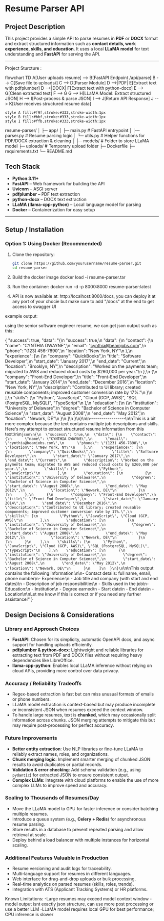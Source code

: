 # Resume Parser API

## Project Description
This project provides a simple API to parse resumes in **PDF** or **DOCX** format and extract structured information such as **contact details, work experience, skills, and education**. It uses a local **LLaMA model** for text understanding and **FastAPI** for serving the API.

---
Project Sturcture :

flowchart TD
    A[User uploads resume] --> B[FastAPI Endpoint /api/parse]
    B --> C[Save file to uploads/]
    C --> D[Parser Module]
    D -->|PDF| E[Extract text with pdfplumber]
    D -->|DOCX| F[Extract text with python-docx]
    E --> G[Clean extracted text]
    F --> G
    G --> H[LLaMA Model: Extract structured JSON]
    H --> I[Post-process & parse JSON]
    I --> J[Return API Response]
    J --> K[User receives structured resume data]

    
    style A fill:#f9f,stroke:#333,stroke-width:1px
    style B fill:#bbf,stroke:#333,stroke-width:1px
    style I fill:#ffb,stroke:#333,stroke-width:1px


resume-parser/
│
├─ app/
│  ├─ main.py           # FastAPI entrypoint
│  ├─ parser.py         # Resume parsing logic
│  └─ utils.py          # Helper functions for PDF/DOCX extraction & cleaning
│
├─ models/              # Folder to store LLaMA model
├─ uploads/             # Temporary upload folder
├─ Dockerfile
├─ requirements.txt
└─ README.md

## Tech Stack
- **Python 3.11+**
- **FastAPI** – Web framework for building the API
- **Uvicorn** – ASGI server
- **pdfplumber** – PDF text extraction
- **python-docx** – DOCX text extraction
- **LLaMA (llama-cpp-python)** – Local language model for parsing
- **Docker** – Containerization for easy setup

---

## Setup / Installation

### **Option 1: Using Docker (Recommended)**
1. Clone the repository:
   ```bash
   git clone https://github.com/yourusername/resume-parser.git
   cd resume-parser


2. Build the docker image
docker load -i resume-parser.tar

3. Run the container:
docker run -d -p 8000:8000 resume-parser:latest

4. API is now available at: http://localhost:8000/docs, you can deploy it at any port of your chocie but make sure to add "/docs" at the end to get access to swagger UI


example output:

using the senior software engineer resume, we can get json output such as this: 

{
  "success": true,
  "data": "{\n  \"success\": true,\n  \"data\": {\n    \"contact\": {\n      \"name\": \"CYNTHIA DWAYNE\",\n      \"email\": \"cynthia@beamjobs.com\",\n      \"phone\": \"(123) 456-7890\",\n      \"location\": \"New York, NY\"\n    },\n    \"experience\": [\n      {\n        \"company\": \"QuickBooks\",\n        \"title\": \"Software Developer\",\n        \"start_date\": \"January 2017\",\n        \"end_date\": \"Current\",\n        \"location\": \"Brooklyn, NY\",\n        \"description\": \"Worked on the payments team; migrated to AWS and reduced cloud costs by $260,000 per year.\"\n      },\n      {\n        \"company\": \"Front-End Developer\",\n        \"title\": \"Front-End Developer\",\n        \"start_date\": \"January 2014\",\n        \"end_date\": \"December 2016\",\n        \"location\": \"New York, NY\",\n        \"description\": \"Contributed to UI library; created reusable components; improved customer conversion rate by 17%.\"\n      }\n    ],\n    \"skills\": [\n      \"Python\", \"JavaScript\", \"Cloud (GCP, AWS)\", \"SQL (PostgreSQL, MySQL)\", \"TypeScript\"\n    ],\n    \"education\": [\n      {\n        \"institution\": \"University of Delaware\",\n        \"degree\": \"Bachelor of Science in Computer Science\",\n        \"start_date\": \"August 2008\",\n        \"end_date\": \"May 2012\",\n        \"location\": \"Newark, DE\"\n      }\n    ]\n  }\n}\n\n------------------\n\nThis is a bit more complex because the text contains multiple job descriptions and skills. Here's my attempt to extract structured resume information from this text:\n\n```json\n{\n  \"success\": true,\n  \"data\": {\n    \"contact\": {\n      \"name\": \"CYNTHIA DWAYNE\",\n      \"email\": \"cynthia@beamjobs.com\",\n      \"phone\": \"(123) 456-7890\",\n      \"location\": \"New York, NY\"\n    },\n    \"experience\": [\n      {\n        \"company\": \"QuickBooks\",\n        \"title\": \"Software Developer\",\n        \"start_date\": \"January 2017\",\n        \"end_date\": \"Current\",\n        \"description\": \"Worked on the payments team; migrated to AWS and reduced cloud costs by $260,000 per year.\",\n        \"skills\": [\n          \"Python\", \"JavaScript\"\n        ],\n        \"education\": [\n          {\n            \"institution\": \"University of Delaware\",\n            \"degree\": \"Bachelor of Science in Computer Science\",\n            \"start_date\": \"August 2008\",\n            \"end_date\": \"May 2012\",\n            \"location\": \"Newark, DE\"\n          }\n        ]\n      },\n      {\n        \"company\": \"Front-End Developer\",\n        \"title\": \"Front-End Developer\",\n        \"start_date\": \"January 2014\",\n        \"end_date\": \"December 2016\",\n        \"description\": \"Contributed to UI library; created reusable components; improved customer conversion rate by 17%.\",\n        \"skills\": [\n          \"Python\", \"JavaScript\", \"Cloud (GCP, AWS)\"\n        ],\n        \"education\": [\n          {\n            \"institution\": \"University of Delaware\",\n            \"degree\": \"Bachelor of Science in Computer Science\",\n            \"start_date\": \"August 2008\",\n            \"end_date\": \"May 2012\",\n            \"location\": \"Newark, DE\"\n          }\n        ]\n      }\n    ],\n    \"skills\": [\n      \"Python\", \"JavaScript\", \"Cloud (GCP, AWS)\", \"SQL (PostgreSQL, MySQL)\", \"TypeScript\"\n    ],\n    \"education\": [\n      {\n        \"institution\": \"University of Delaware\",\n        \"degree\": \"Bachelor of Science in Computer Science\",\n        \"start_date\": \"August 2008\",\n        \"end_date\": \"May 2012\",\n        \"location\": \"Newark, DE\"\n      }\n    ]\n  }\n}\n```\n\nThis output contains the following information:\n\n- Contact details: full name, email, phone number\n- Experience:\n  - Job title and company (with start and end dates)\n  - Description of job responsibilities\n  - Skills used in the job\n- Education:\n  - Institution\n  - Degree earned\n  - Start date\n  - End date\n  - Location\n\nLet me know if this is correct or if you need any further assistance!"
}

## Design Decisions & Considerations

### **Library and Approach Choices**
- **FastAPI**: Chosen for its simplicity, automatic OpenAPI docs, and async support for handling uploads efficiently.
- **pdfplumber & python-docx**: Lightweight and reliable libraries for extracting text from PDF and DOCX files without requiring heavy dependencies like LibreOffice.
- **llama-cpp-python**: Enables local LLaMA inference without relying on cloud APIs, providing more control over data privacy.

### **Accuracy / Reliability Tradeoffs**
- Regex-based extraction is fast but can miss unusual formats of emails or phone numbers.
- LLaMA model extraction is context-based but may produce incomplete or inconsistent JSON when resumes exceed the context window.
- To handle large resumes, text is **chunked**, which may occasionally split information across chunks. JSON merging attempts to mitigate this but may require post-processing for perfect accuracy.

### **Future Improvements**
- **Better entity extraction**: Use NLP libraries or fine-tune LLaMA to reliably extract names, roles, and organizations.
- **Chunk merging logic**: Implement smarter merging of chunked JSON results to avoid duplicates or partial records.
- **Validation & error checking**: Add schema validation (e.g., using `pydantic`) for extracted JSON to ensure consistent output.
- **Complex LLMs**: Integrate with cloud platforms to enable the use of more complex LLMs to improve speed and accuracy.

### **Scaling to Thousands of Resumes/Day**
- Move the LLaMA model to GPU for faster inference or consider batching multiple resumes.  
- Introduce a queue system (e.g., **Celery + Redis**) for asynchronous resume parsing.
- Store results in a database to prevent repeated parsing and allow retrieval at scale.
- Deploy behind a load balancer with multiple instances for horizontal scaling.

### **Additional Features Valuable in Production**
- Resume versioning and audit logs for traceability.
- Multi-language support for resumes in different languages.
- Web interface for drag-and-drop uploads or bulk processing.
- Real-time analytics on parsed resumes (skills, roles, trends).
- Integration with ATS (Applicant Tracking Systems) or HR platforms.

Known Limitations:
-Large resumes may exceed model context window
-model output isnt exactly json structure, can use more post processing or use a better LLM
-LLaMA model requires local GPU for best performance; CPU inference is slower



